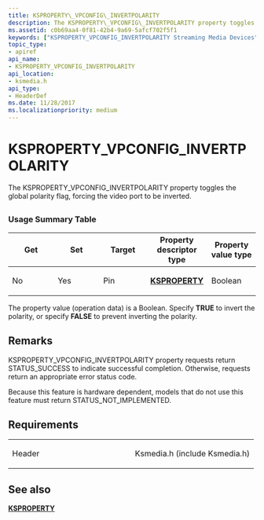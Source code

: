 ```yaml
---
title: KSPROPERTY\_VPCONFIG\_INVERTPOLARITY
description: The KSPROPERTY\_VPCONFIG\_INVERTPOLARITY property toggles the global polarity flag, forcing the video port to be inverted.
ms.assetid: c0b69aa4-0f81-42b4-9a69-5afcf702f5f1
keywords: ["KSPROPERTY_VPCONFIG_INVERTPOLARITY Streaming Media Devices"]
topic_type:
- apiref
api_name:
- KSPROPERTY_VPCONFIG_INVERTPOLARITY
api_location:
- ksmedia.h
api_type:
- HeaderDef
ms.date: 11/28/2017
ms.localizationpriority: medium
---
```


# KSPROPERTY\_VPCONFIG\_INVERTPOLARITY


The KSPROPERTY\_VPCONFIG\_INVERTPOLARITY property toggles the global polarity flag, forcing the video port to be inverted.

## <span id="ddk_ksproperty_vpconfig_invertpolarity_ks"></span><span id="DDK_KSPROPERTY_VPCONFIG_INVERTPOLARITY_KS"></span>


### Usage Summary Table

<table>
<colgroup>
<col width="20%" />
<col width="20%" />
<col width="20%" />
<col width="20%" />
<col width="20%" />
</colgroup>
<thead>
<tr class="header">
<th>Get</th>
<th>Set</th>
<th>Target</th>
<th>Property descriptor type</th>
<th>Property value type</th>
</tr>
</thead>
<tbody>
<tr class="odd">
<td><p>No</p></td>
<td><p>Yes</p></td>
<td><p>Pin</p></td>
<td><p><a href="https://docs.microsoft.com/windows-hardware/drivers/ddi/ks/ns-ks-ksidentifier" data-raw-source="[&lt;strong&gt;KSPROPERTY&lt;/strong&gt;](https://docs.microsoft.com/windows-hardware/drivers/ddi/ks/ns-ks-ksidentifier)"><strong>KSPROPERTY</strong></a></p></td>
<td><p>Boolean</p></td>
</tr>
</tbody>
</table>

 

The property value (operation data) is a Boolean. Specify **TRUE** to invert the polarity, or specify **FALSE** to prevent inverting the polarity.

Remarks
-------

KSPROPERTY\_VPCONFIG\_INVERTPOLARITY property requests return STATUS\_SUCCESS to indicate successful completion. Otherwise, requests return an appropriate error status code.

Because this feature is hardware dependent, models that do not use this feature must return STATUS\_NOT\_IMPLEMENTED.

Requirements
------------

<table>
<colgroup>
<col width="50%" />
<col width="50%" />
</colgroup>
<tbody>
<tr class="odd">
<td><p>Header</p></td>
<td>Ksmedia.h (include Ksmedia.h)</td>
</tr>
</tbody>
</table>

## See also


[**KSPROPERTY**](https://docs.microsoft.com/windows-hardware/drivers/ddi/ks/ns-ks-ksidentifier)

 

 






